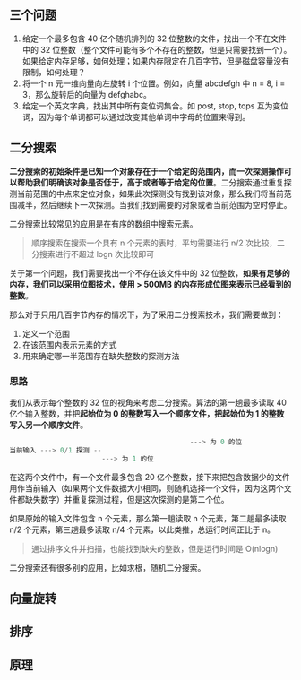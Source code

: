 ## 三个问题

1. 给定一个最多包含 40 亿个随机排列的 32 位整数的文件，找出一个不在文件中的 32 位整数（整个文件可能有多个不存在的整数，但是只需要找到一个）。如果给定内存足够，如何处理；如果内存限定在几百字节，但是磁盘容量没有限制，如何处理？
2. 将一个 n 元一维向量向左旋转 i 个位置。例如，向量 abcdefgh 中 n = 8, i = 3，那么旋转后的向量为 defghabc。
3. 给定一个英文字典，找出其中所有变位词集合。如 post, stop, tops 互为变位词，因为每个单词都可以通过改变其他单词中字母的位置来得到。

## 二分搜索

**二分搜索的初始条件是已知一个对象存在于一个给定的范围内，而一次探测操作可以帮助我们明确该对象是否低于，高于或者等于给定的位置**。二分搜索通过重复探测当前范围的中点来定位对象，如果此次探测没有找到该对象，那么我们将当前范围减半，然后继续下一次探测。当我们找到需要的对象或者当前范围为空时停止。

二分搜索比较常见的应用是在有序的数组中搜索元素。

> 顺序搜索在搜索一个具有 n 个元素的表时，平均需要进行 n/2 次比较，二分搜索进行不超过 logn 次比较即可

关于第一个问题，我们需要找出一个不存在该文件中的 32 位整数，**如果有足够的内存，我们可以采用位图技术，使用  > 500MB 的内存形成位图来表示已经看到的整数**。

那么对于只用几百字节内存的情况下，为了采用二分搜索技术，我们需要做到：

1. 定义一个范围
2. 在该范围内表示元素的方式
3. 用来确定哪一半范围存在缺失整数的探测方法

### 思路

我们从表示每个整数的 32 位的视角来考虑二分搜索。算法的第一趟最多读取 40 亿个输入整数，并把**起始位为 0 的整数写入一个顺序文件，把起始位为 1 的整数写入另一个顺序文件**。

```java
											 ---> 为 0 的位
当前输入 ---> 0/1 探测 --
                       ---> 为 1 的位
```

在这两个文件中，有一个文件最多包含 20 亿个整数，接下来把包含数据少的文件用作当前输入（如果两个文件数据大小相同，则随机选择一个文件，因为这两个文件都缺失数字）并重复探测过程，但是这次探测的是第二个位。

如果原始的输入文件包含 n 个元素，那么第一趟读取 n 个元素，第二趟最多读取 n/2 个元素，第三趟最多读取 n/4 个元素，以此类推，总运行时间正比于 n。

> 通过排序文件并扫描，也能找到缺失的整数，但是运行时间是 O(nlogn)

二分搜索还有很多别的应用，比如求根，随机二分搜索。

## 向量旋转



## 排序

## 原理

